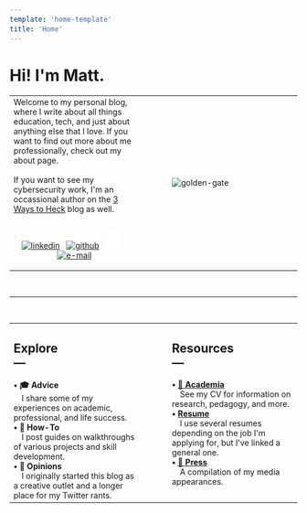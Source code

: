 ```yaml
---
template: 'home-template'
title: 'Home'
---
```


<h1> Hi! I'm Matt. </h1> 

<table>
    <tr>
        <td style="vertical-align:top;" width="45%"> Welcome to my personal blog, where I write about all things education, tech, and just about anything else that I love. If you want to find out more about me professionally, check out my about page.
        <br><br> If you want to see my cybersecurity work, I'm an occassional author on the <a href="https://3waystoheck.netlify.app/">3 Ways to Heck</a> blog as well. <br><br>
        <p align='center'>
        <a href="https://www.linkedin.com/in/mapoztate/"><img height="30" width="30" src="https://user-images.githubusercontent.com/71365470/122693012-d4f14200-d1ec-11eb-8852-4bd223d3b41f.png" alt="linkedin"></a>&nbsp;&nbsp;
        <a href="https://github.com/mapoztate"><img height="30" width="30" src="https://user-images.githubusercontent.com/71365470/122693123-4fba5d00-d1ed-11eb-9759-85e584827eb5.png" alt="github"></a>&nbsp;&nbsp;
        <a href="tel:+1-925-269-7163"><img height="30" width="30" src="https://raw.githubusercontent.com/mapoztate/mapoztate/main/assets/icons/phone-fill.png" alt="phone"></a>&nbsp;&nbsp;
        <a href="mailto:matt+website@mapoztate.com"><img height="30" width="30" src="https://user-images.githubusercontent.com/71365470/123560224-daeba380-d755-11eb-9adb-c5a3b9de2fb8.png" alt="e-mail"></a>
        </p> </td>
        <td> &nbsp;&nbsp;</td>
        <td width="45%"><img src="/media/golden-gate.jpg" alt="golden-gate"></img> </td>
    </tr>
</table>
<br><hr><br>
<table>
    <tr>
        <td style="vertical-align:top;" width="45%" class="explore"><h2>Explore<br/>—</h2>
         <strong> • 🎓 Advice </strong>
            <br>&emsp;I share some of my experiences on academic, professional, and life success.<br>
         <strong> • 📖 How-To </strong>
            <br>&emsp;I post guides on walkthroughs of various projects and skill development.<br>
         <strong> • 📢 Opinions </strong>
            <br>&emsp;I originally started this blog as a creative outlet and a longer place for my Twitter rants. <br>
</td>
        <td> &nbsp;&nbsp;</td>
        <td style="vertical-align:top;" width="45%" class="resources"><h2>Resources<br/>—</h2>
         <strong> • <a href="/cv"> 📝 Academia </a></strong>
            <br>&emsp;See my CV for information on research, pedagogy, and more.<br>
         <strong> • <a href="/resume"> Resume </a></strong>
            <br>&emsp;I use several resumes depending on the job I'm applying for, but I've linked a general one. <br>
         <strong> • <a href="/press"> 🎥 Press </a></strong>
            <br>&emsp;A compilation of my media appearances. <br>
</td>
    </tr>
</table>
